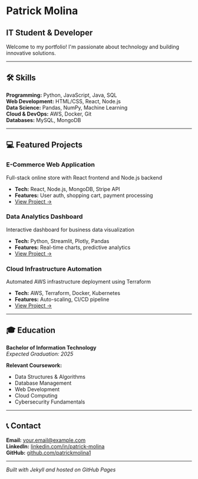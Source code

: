 # Patrick Molina
## IT Student & Developer

Welcome to my portfolio! I'm passionate about technology and building innovative solutions.

---

## 🛠️ Skills

**Programming:** Python, JavaScript, Java, SQL  
**Web Development:** HTML/CSS, React, Node.js  
**Data Science:** Pandas, NumPy, Machine Learning  
**Cloud & DevOps:** AWS, Docker, Git  
**Databases:** MySQL, MongoDB  

---

## 💻 Featured Projects

### E-Commerce Web Application
Full-stack online store with React frontend and Node.js backend
- **Tech:** React, Node.js, MongoDB, Stripe API
- **Features:** User auth, shopping cart, payment processing
- [View Project →](./projects/ecommerce)

### Data Analytics Dashboard  
Interactive dashboard for business data visualization
- **Tech:** Python, Streamlit, Plotly, Pandas
- **Features:** Real-time charts, predictive analytics
- [View Project →](./projects/dashboard)

### Cloud Infrastructure Automation
Automated AWS infrastructure deployment using Terraform
- **Tech:** AWS, Terraform, Docker, Kubernetes
- **Features:** Auto-scaling, CI/CD pipeline
- [View Project →](./projects/cloud)

---

## 🎓 Education

**Bachelor of Information Technology**  
*Expected Graduation: 2025*

**Relevant Coursework:**
- Data Structures & Algorithms
- Database Management
- Web Development
- Cloud Computing
- Cybersecurity Fundamentals

---

## 📞 Contact

**Email:** [your.email@example.com](mailto:your.email@example.com)  
**LinkedIn:** [linkedin.com/in/patrick-molina](https://linkedin.com/in/patrick-molina)  
**GitHub:** [github.com/patrickmolina1](https://github.com/patrickmolina1)  

---

*Built with Jekyll and hosted on GitHub Pages*
